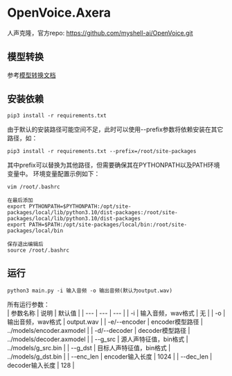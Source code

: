 # OpenVoice.Axera

人声克隆，官方repo: https://github.com/myshell-ai/OpenVoice.git

## 模型转换

参考[模型转换文档](model_convert/README.md)

## 安装依赖
```
pip3 install -r requirements.txt
```
由于默认的安装路径可能空间不足，此时可以使用--prefix参数将依赖安装在其它路径，如：  

```
pip3 install -r requirements.txt --prefix=/root/site-packages
```

其中prefix可以替换为其他路径，但需要确保其在PYTHONPATH以及PATH环境变量中。
环境变量配置示例如下：
```
vim /root/.bashrc  

在最后添加
export PYTHONPATH=$PYTHONPATH:/opt/site-packages/local/lib/python3.10/dist-packages:/root/site-packages/local/lib/python3.10/dist-packages  
export PATH=$PATH:/opt/site-packages/local/bin:/root/site-packages/local/bin

保存退出编辑后
source /root/.bashrc
```


## 运行
```
python3 main.py -i 输入音频 -o 输出音频(默认为output.wav)
```
所有运行参数：  
| 参数名称 | 说明 | 默认值 |
| --- | --- | --- |
| -i | 输入音频，wav格式 | 无 |
| -o | 输出音频，wav格式 | output.wav |
| -e/--encoder | encoder模型路径 | ../models/encoder.axmodel |
| -d/--decoder | decoder模型路径 | ../models/decoder.axmodel |
| --g_src | 源人声特征值，bin格式 | ../models/g_src.bin |
| --g_dst | 目标人声特征值，bin格式 | ../models/g_dst.bin |
| --enc_len | encoder输入长度 | 1024 |
| --dec_len | decoder输入长度 | 128 |